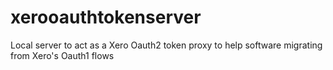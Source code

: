 # xerooauthtokenserver
Local server to act as a Xero Oauth2 token proxy to help software migrating from Xero's Oauth1 flows
